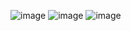 ![image](https://github.com/user-attachments/assets/b410689c-94d6-4d2e-bc27-57a9823960a0)
![image](https://github.com/user-attachments/assets/1346a64a-a68a-4ebf-92d3-87dcfdebb0ff)
![image](https://github.com/user-attachments/assets/98de3c5d-eb22-40d7-9977-b27b4fb05ddc)
